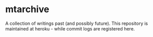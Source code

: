 mtarchive
=========

A collection of writings past (and possibly future). This repository is maintained at heroku - while commit logs are registered here.